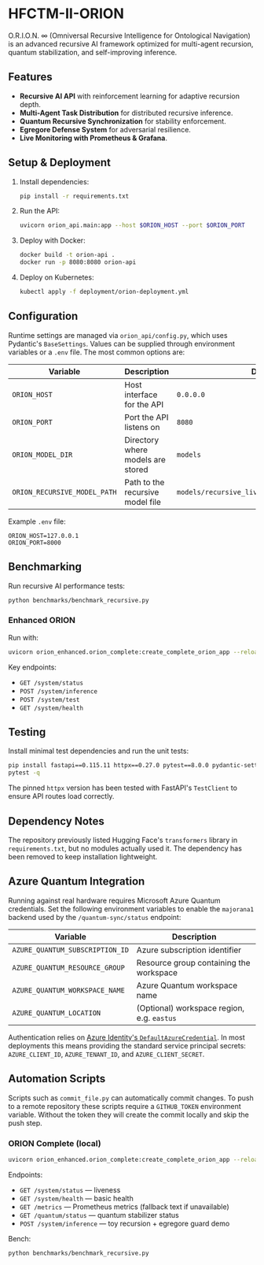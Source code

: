 # HFCTM-II-ORION

O.R.I.O.N. ∞ (Omniversal Recursive Intelligence for Ontological Navigation) is an advanced recursive AI framework optimized for multi-agent recursion, quantum stabilization, and self-improving inference.

## Features
- **Recursive AI API** with reinforcement learning for adaptive recursion depth.
- **Multi-Agent Task Distribution** for distributed recursive inference.
- **Quantum Recursive Synchronization** for stability enforcement.
- **Egregore Defense System** for adversarial resilience.
- **Live Monitoring with Prometheus & Grafana**.

## Setup & Deployment
1. Install dependencies:
    ```bash
    pip install -r requirements.txt
    ```
2. Run the API:
    ```bash
    uvicorn orion_api.main:app --host $ORION_HOST --port $ORION_PORT
    ```
3. Deploy with Docker:
    ```bash
    docker build -t orion-api .
    docker run -p 8080:8080 orion-api
    ```
4. Deploy on Kubernetes:
    ```bash
    kubectl apply -f deployment/orion-deployment.yml
    ```

## Configuration
Runtime settings are managed via `orion_api/config.py`, which uses
Pydantic's `BaseSettings`.  Values can be supplied through environment
variables or a `.env` file.  The most common options are:

| Variable | Description | Default |
|----------|-------------|---------|
| `ORION_HOST` | Host interface for the API | `0.0.0.0` |
| `ORION_PORT` | Port the API listens on | `8080` |
| `ORION_MODEL_DIR` | Directory where models are stored | `models` |
| `ORION_RECURSIVE_MODEL_PATH` | Path to the recursive model file | `models/recursive_live_optimization_model.zip` |

Example `.env` file:

```env
ORION_HOST=127.0.0.1
ORION_PORT=8000
```

## Benchmarking
Run recursive AI performance tests:
```bash
python benchmarks/benchmark_recursive.py
```

### Enhanced ORION

Run with:
```bash
uvicorn orion_enhanced.orion_complete:create_complete_orion_app --reload --port 8080
```

Key endpoints:

* `GET /system/status`
* `POST /system/inference`
* `POST /system/test`
* `GET /system/health`

## Testing
Install minimal test dependencies and run the unit tests:
```bash
pip install fastapi==0.115.11 httpx==0.27.0 pytest==8.0.0 pydantic-settings==2.10.1
pytest -q
```
The pinned `httpx` version has been tested with FastAPI's `TestClient` to ensure
API routes load correctly.

## Dependency Notes
The repository previously listed Hugging Face's `transformers` library in
`requirements.txt`, but no modules actually used it. The dependency has been
removed to keep installation lightweight.

## Azure Quantum Integration
Running against real hardware requires Microsoft Azure Quantum credentials.  Set
the following environment variables to enable the `majorana1` backend used by
the `/quantum-sync/status` endpoint:

| Variable | Description |
|----------|-------------|
| `AZURE_QUANTUM_SUBSCRIPTION_ID` | Azure subscription identifier |
| `AZURE_QUANTUM_RESOURCE_GROUP` | Resource group containing the workspace |
| `AZURE_QUANTUM_WORKSPACE_NAME` | Azure Quantum workspace name |
| `AZURE_QUANTUM_LOCATION` | (Optional) workspace region, e.g. `eastus` |

Authentication relies on [Azure Identity's `DefaultAzureCredential`][dac].  In
most deployments this means providing the standard service principal secrets:
`AZURE_CLIENT_ID`, `AZURE_TENANT_ID`, and `AZURE_CLIENT_SECRET`.

[dac]: https://learn.microsoft.com/python/api/overview/azure/identity-readme

## Automation Scripts
Scripts such as `commit_file.py` can automatically commit changes. To push to a
remote repository these scripts require a `GITHUB_TOKEN` environment variable.
Without the token they will create the commit locally and skip the push step.

### ORION Complete (local)

```bash
uvicorn orion_enhanced.orion_complete:create_complete_orion_app --reload --port 8080
```

Endpoints:

* `GET /system/status` — liveness
* `GET /system/health` — basic health
* `GET /metrics` — Prometheus metrics (fallback text if unavailable)
* `GET /quantum/status` — quantum stabilizer status
* `POST /system/inference` — toy recursion + egregore guard demo

Bench:

```bash
python benchmarks/benchmark_recursive.py
```
